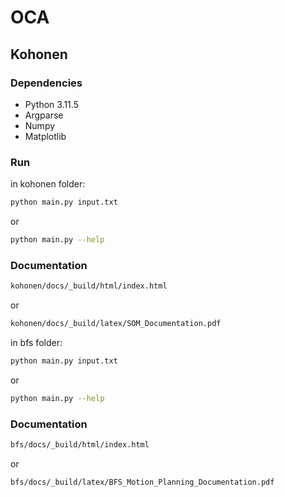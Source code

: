 # OCA

## Kohonen

### Dependencies

* Python 3.11.5
* Argparse
* Numpy
* Matplotlib

### Run

in kohonen folder:

```sh
python main.py input.txt
```

or

```sh
python main.py --help
```

### Documentation

```sh
kohonen/docs/_build/html/index.html
```

or

```sh
kohonen/docs/_build/latex/SOM_Documentation.pdf
```

in bfs folder:

```sh
python main.py input.txt
```
or

```sh
python main.py --help
```

### Documentation

```sh
bfs/docs/_build/html/index.html
```

or

```sh
bfs/docs/_build/latex/BFS_Motion_Planning_Documentation.pdf
```
